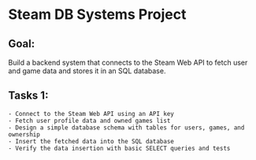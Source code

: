 # Steam DB Systems Project
## Goal:
Build a backend system that connects to the Steam Web API to fetch user and game data and stores it in an SQL database.

## Tasks 1:
    - Connect to the Steam Web API using an API key
    - Fetch user profile data and owned games list
    - Design a simple database schema with tables for users, games, and ownership
    - Insert the fetched data into the SQL database
    - Verify the data insertion with basic SELECT queries and tests